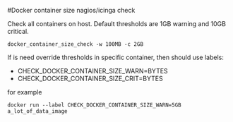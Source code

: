 #Docker container size nagios/icinga check

Check all containers on host.
Default thresholds are 1GB warning and 10GB critical.

`docker_container_size_check -w 100MB -c 2GB`

If is need override thresholds in specific container, then should use labels:
* CHECK_DOCKER_CONTAINER_SIZE_WARN=BYTES
* CHECK_DOCKER_CONTAINER_SIZE_CRIT=BYTES

for example

```
docker run --label CHECK_DOCKER_CONTAINER_SIZE_WARN=5GB a_lot_of_data_image
```